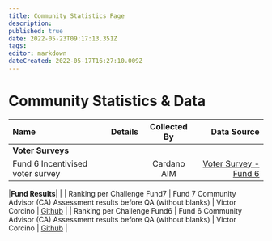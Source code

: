 ```yaml
---
title: Community Statistics Page
description: 
published: true
date: 2022-05-23T09:17:13.351Z
tags: 
editor: markdown
dateCreated: 2022-05-17T16:27:10.009Z
---
```


# Community Statistics & Data

| Name         | Details | Collected By | Data Source |
|:----------------------|:-------------------------------------------------------------------------|:-----------:|-----------:|
|**Voter Surveys**|
|Fund 6 Incentivised voter survey| |Cardano AIM| [Voter Survey - Fund 6](en/statistics/community_statistics/surveys/voter_survey)

|**Fund Results**|
|
| Ranking per Challenge Fund7 | Fund 7 Community Advisor (CA) Assessment results before QA (without blanks) | Victor Corcino | [Github](https://github.com/victorcorcino/CatalystEDA/blob/main/Fund7/Ranking%20per%20Challenge%20(Before%20QA%2C%20without%20blanks)) |
| Ranking per Challenge Fund6 | Fund 6 Community Advisor (CA) Assessment results before QA (without blanks) | Victor Corcino | [Github](https://github.com/victorcorcino/CatalystEDA/blob/main/Fund6/Ranking%20per%20Challenge%20(Before%20QA%2C%20without%20blanks)) |
